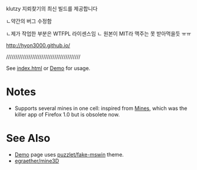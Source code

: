 klutzy 지뢰찾기의 최신 빌드를 제공합니다

ㄴ약간의 버그 수정함

ㄴ제가 작업한 부분은 WTFPL 라이센스임
 ㄴ 원본이 MIT라 맥주는 못 받아먹을듯 ㅠㅠ

http://hyon3000.github.io/

////////////////////////////////////////

See [index.html](index.html) or [Demo][] for usage.

# Notes

* Supports several mines in one cell:
  inspired from [Mines](https://addons.mozilla.org/en-US/firefox/addon/mines/),
  which was the killer app of Firefox 1.0 but is obsolete now.

# See Also

* [Demo][] page uses
  [puzzlet/fake-mswin](http://github.com/puzzlet/fake-mswin/) theme.
* [egraether/mine3D](https://github.com/egraether/mine3D)

[Demo]: http://klutzy.github.io/mine.js/
